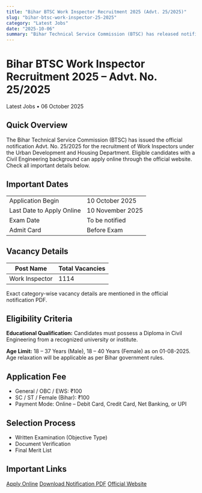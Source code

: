 ```yaml
---
title: "Bihar BTSC Work Inspector Recruitment 2025 (Advt. 25/2025)"
slug: "bihar-btsc-work-inspector-25-2025"
category: "Latest Jobs"
date: "2025-10-06"
summary: "Bihar Technical Service Commission (BTSC) has released notification for Work Inspector Recruitment 2025 (Advt. No. 25/2025). Interested candidates can check eligibility, vacancy details, application fees, important dates, and selection process here."
---
```


<h1 class="text-3xl font-bold text-amber-600 mb-4">Bihar BTSC Work Inspector Recruitment 2025 – Advt. No. 25/2025</h1>

<p class="text-sm text-gray-500 mb-6">
Latest Jobs • 06 October 2025
</p>

<div class="bg-amber-50 dark:bg-gray-800 border-l-4 border-amber-500 p-4 rounded-lg shadow mb-6">
  <h2 class="text-lg font-semibold mb-2">Quick Overview</h2>
  <p class="text-gray-700 dark:text-gray-300 whitespace-pre-line">
    The Bihar Technical Service Commission (BTSC) has issued the official notification Advt. No. 25/2025 for the recruitment of Work Inspectors under the Urban Development and Housing Department. Eligible candidates with a Civil Engineering background can apply online through the official website. Check all important details below.
  </p>
</div>

<section class="mb-8">
  <div class="bg-white dark:bg-gray-900 shadow rounded-lg overflow-hidden">
    <div class="bg-amber-500 px-4">
      <h2 class="text-lg font-semibold text-white py-4">Important Dates</h2>
    </div>
    <div class="p-4">
      <table class="w-full text-sm border">
        <tbody>
          <tr class="border-b hover:bg-gray-50 dark:hover:bg-gray-800"><td class="p-2 font-medium">Application Begin</td><td class="p-2">10 October 2025</td></tr>
          <tr class="border-b hover:bg-gray-50 dark:hover:bg-gray-800"><td class="p-2 font-medium">Last Date to Apply Online</td><td class="p-2">10 November 2025</td></tr>
          <tr class="border-b hover:bg-gray-50 dark:hover:bg-gray-800"><td class="p-2 font-medium">Exam Date</td><td class="p-2">To be notified</td></tr>
          <tr class="border-b hover:bg-gray-50 dark:hover:bg-gray-800"><td class="p-2 font-medium">Admit Card</td><td class="p-2">Before Exam</td></tr>
        </tbody>
      </table>
    </div>
  </div>
</section>

<section class="mb-8">
  <div class="bg-white dark:bg-gray-900 shadow rounded-lg overflow-hidden">
    <div class="bg-amber-500 px-4">
      <h2 class="text-lg font-semibold text-white py-4">Vacancy Details</h2>
    </div>
    <div class="p-4">
      <table class="w-full text-sm border">
        <thead class="bg-amber-100 dark:bg-gray-700">
          <tr>
            <th class="p-2 border">Post Name</th>
            <th class="p-2 border">Total Vacancies</th>
          </tr>
        </thead>
        <tbody>
          <tr class="hover:bg-gray-50 dark:hover:bg-gray-800"><td class="p-2 border">Work Inspector</td><td class="p-2 border">1114</td></tr>
        </tbody>
      </table>
      <p class="mt-4 text-gray-600 dark:text-gray-300">Exact category-wise vacancy details are mentioned in the official notification PDF.</p>
    </div>
  </div>
</section>

<section class="mb-8">
  <div class="bg-white dark:bg-gray-900 shadow rounded-lg overflow-hidden">
    <div class="bg-amber-500 px-4">
      <h2 class="text-lg font-semibold text-white py-4">Eligibility Criteria</h2>
    </div>
    <div class="p-4 text-gray-700 dark:text-gray-300 space-y-3">
      <p><strong>Educational Qualification:</strong> Candidates must possess a Diploma in Civil Engineering from a recognized university or institute.</p>
      <p><strong>Age Limit:</strong> 18 – 37 Years (Male), 18 – 40 Years (Female) as on 01-08-2025. Age relaxation will be applicable as per Bihar government rules.</p>
    </div>
  </div>
</section>

<section class="mb-8">
  <div class="bg-white dark:bg-gray-900 shadow rounded-lg overflow-hidden">
    <div class="bg-amber-500 px-4">
      <h2 class="text-lg font-semibold text-white py-4">Application Fee</h2>
    </div>
    <div class="p-4">
      <ul class="list-disc pl-6">
        <li>General / OBC / EWS: ₹100</li>
        <li>SC / ST / Female (Bihar): ₹100</li>
        <li>Payment Mode: Online – Debit Card, Credit Card, Net Banking, or UPI</li>
      </ul>
    </div>
  </div>
</section>

<section class="mb-8">
  <div class="bg-white dark:bg-gray-900 shadow rounded-lg overflow-hidden">
    <div class="bg-amber-500 px-4">
      <h2 class="text-lg font-semibold text-white py-4">Selection Process</h2>
    </div>
    <div class="p-4 text-gray-700 dark:text-gray-300">
      <ul class="list-disc pl-6">
        <li>Written Examination (Objective Type)</li>
        <li>Document Verification</li>
        <li>Final Merit List</li>
      </ul>
    </div>
  </div>
</section>

<section class="mb-8">
  <div class="bg-white dark:bg-gray-900 shadow rounded-lg overflow-hidden">
    <div class="bg-amber-500 px-4">
      <h2 class="text-lg font-semibold text-white py-4">Important Links</h2>
    </div>
    <div class="p-4 space-y-3">
      <a href="https://btsc.bihar.gov.in" class="block text-center px-4 py-2 rounded font-medium shadow bg-green-600 text-white hover:opacity-90 transition" target="_blank">Apply Online</a>
      <a href="https://btsc.bihar.gov.in/sites/default/files/Advertisement/25_2025.pdf" class="block text-center px-4 py-2 rounded font-medium shadow bg-red-600 text-white hover:opacity-90 transition" target="_blank">Download Notification PDF</a>
      <a href="https://btsc.bihar.gov.in" class="block text-center px-4 py-2 rounded font-medium shadow bg-blue-600 text-white hover:opacity-90 transition" target="_blank">Official Website</a>
    </div>
  </div>
</section>
